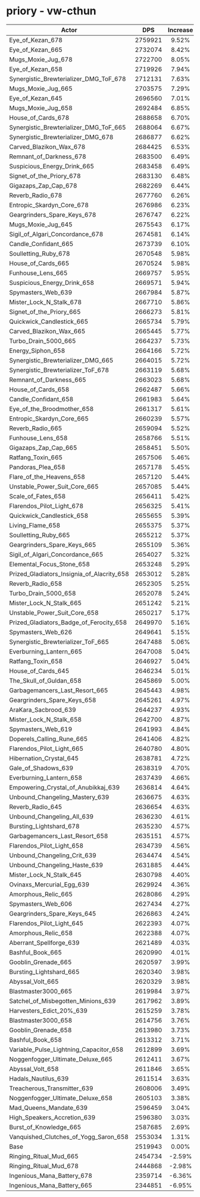 # priory - vw-cthun
| Actor | DPS | Increase |
|---|:---:|:---:|
|Eye_of_Kezan_678|2759921|9.52%|
|Eye_of_Kezan_665|2732074|8.42%|
|Mugs_Moxie_Jug_678|2722700|8.05%|
|Eye_of_Kezan_658|2719926|7.94%|
|Synergistic_Brewterializer_DMG_ToF_678|2712131|7.63%|
|Mugs_Moxie_Jug_665|2703575|7.29%|
|Eye_of_Kezan_645|2696560|7.01%|
|Mugs_Moxie_Jug_658|2692484|6.85%|
|House_of_Cards_678|2688658|6.70%|
|Synergistic_Brewterializer_DMG_ToF_665|2688064|6.67%|
|Synergistic_Brewterializer_DMG_678|2686877|6.62%|
|Carved_Blazikon_Wax_678|2684425|6.53%|
|Remnant_of_Darkness_678|2683500|6.49%|
|Suspicious_Energy_Drink_665|2683458|6.49%|
|Signet_of_the_Priory_678|2683130|6.48%|
|Gigazaps_Zap_Cap_678|2682269|6.44%|
|Reverb_Radio_678|2677760|6.26%|
|Entropic_Skardyn_Core_678|2676986|6.23%|
|Geargrinders_Spare_Keys_678|2676747|6.22%|
|Mugs_Moxie_Jug_645|2675543|6.17%|
|Sigil_of_Algari_Concordance_678|2674581|6.14%|
|Candle_Confidant_665|2673739|6.10%|
|Soulletting_Ruby_678|2670548|5.98%|
|House_of_Cards_665|2670524|5.98%|
|Funhouse_Lens_665|2669757|5.95%|
|Suspicious_Energy_Drink_658|2669571|5.94%|
|Spymasters_Web_639|2667984|5.87%|
|Mister_Lock_N_Stalk_678|2667710|5.86%|
|Signet_of_the_Priory_665|2666273|5.81%|
|Quickwick_Candlestick_665|2665734|5.79%|
|Carved_Blazikon_Wax_665|2665445|5.77%|
|Turbo_Drain_5000_665|2664237|5.73%|
|Energy_Siphon_658|2664166|5.72%|
|Synergistic_Brewterializer_DMG_665|2664015|5.72%|
|Synergistic_Brewterializer_ToF_678|2663119|5.68%|
|Remnant_of_Darkness_665|2663023|5.68%|
|House_of_Cards_658|2662487|5.66%|
|Candle_Confidant_658|2661983|5.64%|
|Eye_of_the_Broodmother_658|2661317|5.61%|
|Entropic_Skardyn_Core_665|2660239|5.57%|
|Reverb_Radio_665|2659094|5.52%|
|Funhouse_Lens_658|2658766|5.51%|
|Gigazaps_Zap_Cap_665|2658451|5.50%|
|Ratfang_Toxin_665|2657506|5.46%|
|Pandoras_Plea_658|2657178|5.45%|
|Flare_of_the_Heavens_658|2657120|5.44%|
|Unstable_Power_Suit_Core_665|2657085|5.44%|
|Scale_of_Fates_658|2656411|5.42%|
|Flarendos_Pilot_Light_678|2656325|5.41%|
|Quickwick_Candlestick_658|2655655|5.39%|
|Living_Flame_658|2655375|5.37%|
|Soulletting_Ruby_665|2655212|5.37%|
|Geargrinders_Spare_Keys_665|2655109|5.36%|
|Sigil_of_Algari_Concordance_665|2654027|5.32%|
|Elemental_Focus_Stone_658|2653248|5.29%|
|Prized_Gladiators_Insignia_of_Alacrity_658|2653012|5.28%|
|Reverb_Radio_658|2652305|5.25%|
|Turbo_Drain_5000_658|2652078|5.24%|
|Mister_Lock_N_Stalk_665|2651242|5.21%|
|Unstable_Power_Suit_Core_658|2650217|5.17%|
|Prized_Gladiators_Badge_of_Ferocity_658|2649970|5.16%|
|Spymasters_Web_626|2649641|5.15%|
|Synergistic_Brewterializer_ToF_665|2647488|5.06%|
|Everburning_Lantern_665|2647008|5.04%|
|Ratfang_Toxin_658|2646927|5.04%|
|House_of_Cards_645|2646234|5.01%|
|The_Skull_of_Guldan_658|2645869|5.00%|
|Garbagemancers_Last_Resort_665|2645443|4.98%|
|Geargrinders_Spare_Keys_658|2645261|4.97%|
|AraKara_Sacbrood_639|2644237|4.93%|
|Mister_Lock_N_Stalk_658|2642700|4.87%|
|Spymasters_Web_619|2641993|4.84%|
|Doperels_Calling_Rune_665|2641406|4.82%|
|Flarendos_Pilot_Light_665|2640780|4.80%|
|Hibernation_Crystal_645|2638781|4.72%|
|Gale_of_Shadows_639|2638319|4.70%|
|Everburning_Lantern_658|2637439|4.66%|
|Empowering_Crystal_of_Anubikkaj_639|2636814|4.64%|
|Unbound_Changeling_Mastery_639|2636675|4.63%|
|Reverb_Radio_645|2636654|4.63%|
|Unbound_Changeling_All_639|2636230|4.61%|
|Bursting_Lightshard_678|2635230|4.57%|
|Garbagemancers_Last_Resort_658|2635151|4.57%|
|Flarendos_Pilot_Light_658|2634739|4.56%|
|Unbound_Changeling_Crit_639|2634474|4.54%|
|Unbound_Changeling_Haste_639|2631885|4.44%|
|Mister_Lock_N_Stalk_645|2630798|4.40%|
|Ovinaxs_Mercurial_Egg_639|2629924|4.36%|
|Amorphous_Relic_665|2628086|4.29%|
|Spymasters_Web_606|2627434|4.27%|
|Geargrinders_Spare_Keys_645|2626863|4.24%|
|Flarendos_Pilot_Light_645|2622393|4.07%|
|Amorphous_Relic_658|2622388|4.07%|
|Aberrant_Spellforge_639|2621489|4.03%|
|Bashful_Book_665|2620990|4.01%|
|Gooblin_Grenade_665|2620597|3.99%|
|Bursting_Lightshard_665|2620340|3.98%|
|Abyssal_Volt_665|2620329|3.98%|
|Blastmaster3000_665|2619984|3.97%|
|Satchel_of_Misbegotten_Minions_639|2617962|3.89%|
|Harvesters_Edict_20%_639|2615259|3.78%|
|Blastmaster3000_658|2614756|3.76%|
|Gooblin_Grenade_658|2613980|3.73%|
|Bashful_Book_658|2613312|3.71%|
|Variable_Pulse_Lightning_Capacitor_658|2612899|3.69%|
|Noggenfogger_Ultimate_Deluxe_665|2612411|3.67%|
|Abyssal_Volt_658|2611846|3.65%|
|Hadals_Nautilus_639|2611514|3.63%|
|Treacherous_Transmitter_639|2608006|3.49%|
|Noggenfogger_Ultimate_Deluxe_658|2605103|3.38%|
|Mad_Queens_Mandate_639|2596459|3.04%|
|High_Speakers_Accretion_639|2596380|3.03%|
|Burst_of_Knowledge_665|2587685|2.69%|
|Vanquished_Clutches_of_Yogg_Saron_658|2553034|1.31%|
|Base|2519943|0.00%|
|Ringing_Ritual_Mud_665|2454734|-2.59%|
|Ringing_Ritual_Mud_678|2444868|-2.98%|
|Ingenious_Mana_Battery_678|2359714|-6.36%|
|Ingenious_Mana_Battery_665|2344851|-6.95%|
